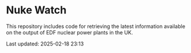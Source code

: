 # Nuke Watch

This repository includes code for retrieving the latest information available on the output of EDF nuclear power plants in the UK.

Last updated: 2025-02-18 23:13
